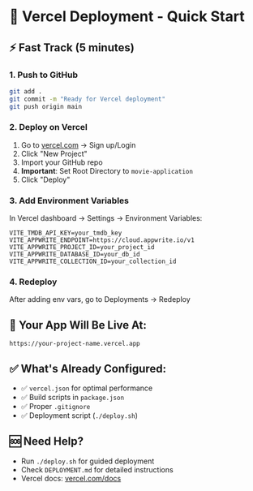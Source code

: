 # 🚀 Vercel Deployment - Quick Start

## ⚡ Fast Track (5 minutes)

### 1. Push to GitHub
```bash
git add .
git commit -m "Ready for Vercel deployment"
git push origin main
```

### 2. Deploy on Vercel
1. Go to [vercel.com](https://vercel.com) → Sign up/Login
2. Click "New Project"
3. Import your GitHub repo
4. **Important**: Set Root Directory to `movie-application`
5. Click "Deploy"

### 3. Add Environment Variables
In Vercel dashboard → Settings → Environment Variables:
```
VITE_TMDB_API_KEY=your_tmdb_key
VITE_APPWRITE_ENDPOINT=https://cloud.appwrite.io/v1
VITE_APPWRITE_PROJECT_ID=your_project_id
VITE_APPWRITE_DATABASE_ID=your_db_id
VITE_APPWRITE_COLLECTION_ID=your_collection_id
```

### 4. Redeploy
After adding env vars, go to Deployments → Redeploy

## 🎯 Your App Will Be Live At:
`https://your-project-name.vercel.app`

## ✅ What's Already Configured:
- ✅ `vercel.json` for optimal performance
- ✅ Build scripts in `package.json`
- ✅ Proper `.gitignore`
- ✅ Deployment script (`./deploy.sh`)

## 🆘 Need Help?
- Run `./deploy.sh` for guided deployment
- Check `DEPLOYMENT.md` for detailed instructions
- Vercel docs: [vercel.com/docs](https://vercel.com/docs)
